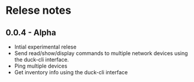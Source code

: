 # Relese notes

## 0.0.4 - Alpha

* Intial experimental relese
* Send read/show/display commands to multiple network devices using the duck-cli interface.
* Ping multiple devices
* Get inventory info using the duck-cli interface

